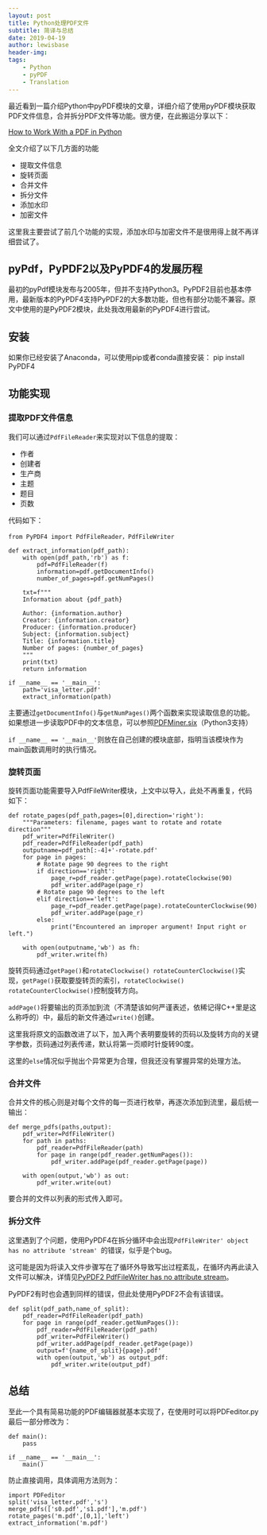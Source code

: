 ```yaml
---
layout: post
title: Python处理PDF文件
subtitle: 简译与总结
date: 2019-04-19
author: lewisbase
header-img:
tags: 
    - Python
    - pyPDF
	- Translation
---
```


最近看到一篇介绍Python中pyPDF模块的文章，详细介绍了使用pyPDF模块获取PDF文件信息，合并拆分PDF文件等功能。很方便，在此搬运分享以下：

[How to Work With a PDF in Python](https://realpython.com/pdf-python/)  

全文介绍了以下几方面的功能

* 提取文件信息
* 旋转页面
* 合并文件
* 拆分文件
* 添加水印
* 加密文件

这里我主要尝试了前几个功能的实现，添加水印与加密文件不是很用得上就不再详细尝试了。

## pyPdf，PyPDF2以及PyPDF4的发展历程

最初的pyPdf模块发布与2005年，但并不支持Python3。PyPDF2目前也基本停用，最新版本的PyPDF4支持PyPDF2的大多数功能，但也有部分功能不兼容。原文中使用的是PyPDF2模块，此处我改用最新的PyPDF4进行尝试。

## 安装

如果你已经安装了Anaconda，可以使用pip或者conda直接安装：
    pip install PyPDF4
    
## 功能实现

### 提取PDF文件信息

我们可以通过`PdfFileReader`来实现对以下信息的提取：

* 作者
* 创建者
* 生产商
* 主题
* 题目
* 页数

代码如下：

    from PyPDF4 import PdfFileReader，PdfFileWriter
    
    def extract_information(pdf_path):
        with open(pdf_path,'rb') as f:
            pdf=PdfFileReader(f)
            information=pdf.getDocumentInfo()
            number_of_pages=pdf.getNumPages()
            
        txt=f"""
        Information about {pdf_path}
        
        Author: {information.author}
        Creator: {information.creator}
        Producer: {information.producer}
        Subject: {information.subject}
        Title: {information.title}
        Number of pages: {number_of_pages}
        """
        print(txt)
        return information
    
    if __name__ == '__main__':
        path='visa_letter.pdf'
        extract_information(path)

主要通过`getDocumentInfo()`与`getNumPages()`两个函数来实现读取信息的功能。如果想进一步读取PDF中的文本信息，可以参照[PDFMiner.six](https://github.com/pdfminer/pdfminer.six)（Python3支持）

`if __name__ == '__main__'`则放在自己创建的模块底部，指明当该模块作为main函数调用时的执行情况。

### 旋转页面

旋转页面功能需要导入PdfFileWriter模块，上文中以导入，此处不再重复，代码如下：

    def rotate_pages(pdf_path,pages=[0],direction='right'):
        """Parameters: filename, pages want to rotate and rotate direction"""
        pdf_writer=PdfFileWriter()
        pdf_reader=PdfFileReader(pdf_path)
        outputname=pdf_path[:-4]+'-rotate.pdf'
        for page in pages:
            # Rotate page 90 degrees to the right
            if direction=='right':
                page_r=pdf_reader.getPage(page).rotateClockwise(90)
                pdf_writer.addPage(page_r)
            # Rotate page 90 degrees to the left
            elif direction=='left':
                page_r=pdf_reader.getPage(page).rotateCounterClockwise(90)
                pdf_writer.addPage(page_r)
            else:
                print("Encountered an improper argument! Input right or left.")
        
        with open(outputname,'wb') as fh:
            pdf_writer.write(fh)

旋转页码通过`getPage()`和`rotateClockwise() rotateCounterClockwise()`实现，`getPage()`获取要旋转页的索引，`rotateClockwise() rotateCounterClockwise()`控制旋转方向。

`addPage()`将要输出的页添加到流（不清楚该如何严谨表述，依稀记得C++里是这么称呼的）中，最后的新文件通过`write()`创建。

这里我将原文的函数改进了以下，加入两个表明要旋转的页码以及旋转方向的关键字参数，页码通过列表传递，默认将第一页顺时针旋转90度。

这里的`else`情况似乎抛出个异常更为合理，但我还没有掌握异常的处理方法。

### 合并文件

合并文件的核心则是对每个文件的每一页进行枚举，再逐次添加到流里，最后统一输出：

    def merge_pdfs(paths,output):
        pdf_writer=PdfFileWriter()
        for path in paths:
            pdf_reader=PdfFileReader(path)
            for page in range(pdf_reader.getNumPages()):
                pdf_writer.addPage(pdf_reader.getPage(page))
                
        with open(output,'wb') as out:
            pdf_writer.write(out)

要合并的文件以列表的形式传入即可。

### 拆分文件

这里遇到了个问题，使用PyPDF4在拆分循环中会出现`PdfFileWriter' object has no attribute 'stream' `的错误，似乎是个bug。

这可能是因为将读入文件步骤写在了循环外导致写出过程紊乱，在循环内再此读入文件可以解决，详情见[PyPDF2 PdfFileWriter has no attribute stream](https://stackoverflow.com/questions/40168027/pypdf2-pdffilewriter-has-no-attribute-stream)。

PyPDF2有时也会遇到同样的错误，但此处使用PyPDF2不会有该错误。

    def split(pdf_path,name_of_split):
        pdf_reader=PdfFileReader(pdf_path)
        for page in range(pdf_reader.getNumPages()):
            pdf_reader=PdfFileReader(pdf_path)
            pdf_writer=PdfFileWriter()
            pdf_writer.addPage(pdf_reader.getPage(page))
            output=f'{name_of_split}{page}.pdf'
            with open(output,'wb') as output_pdf:
                pdf_writer.write(output_pdf)

## 总结

至此一个具有简易功能的PDF编辑器就基本实现了，在使用时可以将PDFeditor.py最后一部分修改为：

    def main():
        pass
    
    if __name__ == '__main__':
        main()

防止直接调用，具体调用方法则为：

    import PDFeditor
    split('visa_letter.pdf','s')
    merge_pdfs(['s0.pdf','s1.pdf'],'m.pdf')
    rotate_pages('m.pdf',[0,1],'left')
    extract_information('m.pdf')

